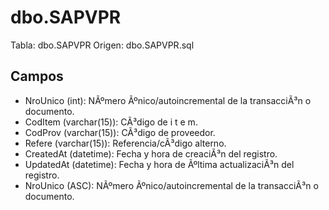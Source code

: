 ﻿# dbo.SAPVPR

Tabla: dbo.SAPVPR
Origen: dbo.SAPVPR.sql

## Campos

- NroUnico (int): NÃºmero Ãºnico/autoincremental de la transacciÃ³n o documento.
- CodItem (varchar(15)): CÃ³digo de i t e m.
- CodProv (varchar(15)): CÃ³digo de proveedor.
- Refere (varchar(15)): Referencia/cÃ³digo alterno.
- CreatedAt (datetime): Fecha y hora de creaciÃ³n del registro.
- UpdatedAt (datetime): Fecha y hora de Ãºltima actualizaciÃ³n del registro.
- NroUnico (ASC): NÃºmero Ãºnico/autoincremental de la transacciÃ³n o documento.

